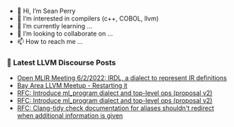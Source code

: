 - 👋 Hi, I’m Sean Perry
- 👀 I’m interested in compilers (c++, COBOL, llvm)
- 🌱 I’m currently learning ...
- 💞️ I’m looking to collaborate on ...
- 📫 How to reach me ...

<!---
s66perry/s66perry is a ✨ special ✨ repository because its `README.md` (this file) appears on your GitHub profile.
You can click the Preview link to take a look at your changes.
--->
### 📕 Latest LLVM Discourse Posts

<!-- DISCOURSE-LLVM:START -->
- [Open MLIR Meeting 6/2/2022: IRDL, a dialect to represent IR definitions](https://discourse.llvm.org/t/open-mlir-meeting-6-2-2022-irdl-a-dialect-to-represent-ir-definitions/62885#post_10)
- [Bay Area LLVM Meetup - Restarting it](https://discourse.llvm.org/t/bay-area-llvm-meetup-restarting-it/60749#post_15)
- [RFC: Introduce ml_program dialect and top-level ops &lpar;proposal v2&rpar;](https://discourse.llvm.org/t/rfc-introduce-ml-program-dialect-and-top-level-ops-proposal-v2/60907?page=4#post_71)
- [RFC: Introduce ml_program dialect and top-level ops &lpar;proposal v2&rpar;](https://discourse.llvm.org/t/rfc-introduce-ml-program-dialect-and-top-level-ops-proposal-v2/60907?page=4#post_70)
- [RFC: Clang-tidy check documentation for aliases shouldn&#39;t redirect when additional information is given](https://discourse.llvm.org/t/rfc-clang-tidy-check-documentation-for-aliases-shouldnt-redirect-when-additional-information-is-given/62797#post_6)
<!-- DISCOURSE-LLVM:END -->
